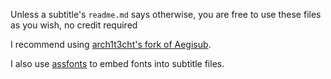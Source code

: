 Unless a subtitle's `readme.md` says otherwise, you are free to use these files as you wish, no credit required  

I recommend using [arch1t3cht's fork of Aegisub](https://github.com/arch1t3cht/Aegisub).

I also use [assfonts](https://github.com/wyzdwdz/assfonts) to embed fonts into subtitle files.
